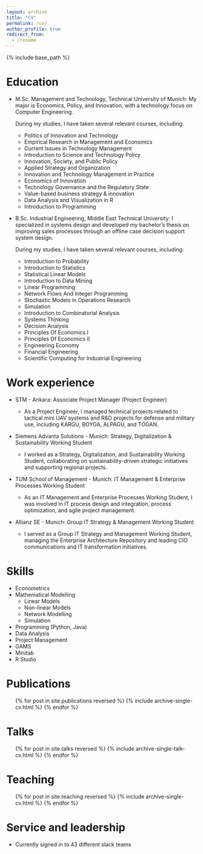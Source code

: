 ```yaml
---
layout: archive
title: "CV"
permalink: /cv/
author_profile: true
redirect_from:
  - /resume
---
```


{% include base_path %}

Education
======
* M.Sc. Management and Technology, Technical University of Munich: My major is Economics, Policy, and Innovation, with a technology focus on Computer Engineering.

  During my studies, I have taken several relevant courses, including:

  - Politics of Innovation and Technology
  - Empirical Research in Management and Economics
  - Current Issues in Technology Management
  - Introduction to Science and Technology Policy
  - Innovation, Society, and Public Policy
  - Applied Strategy and Organization
  - Innovation and Technology Management in Practice
  - Economics of Innovation
  - Technology Governance and the Regulatory State
  - Value-based business strategy & innovation
  - Data Analysis and Visualization in R
  - Introduction to Programming

* B.Sc. Industrial Engineering, Middle East Technical University: I specialized in systems design and developed my bachelor’s thesis on improving sales processes through an offline case decision support system design.

  During my studies, I have taken several relevant courses, including:

  - Introduction to Probability
  - Introduction to Statistics
  - Statistical Linear Models
  - Introduction to Data Mining
  - Linear Programming
  - Network Flows And Integer Programming
  - Stochastic Models in Operations Research
  - Simulation
  - Introduction to Combinatorial Analysis
  - Systems Thinking
  - Decision Analysis
  - Principles Of Economics I
  - Principles Of Economics II
  - Engineering Economy
  - Financial Engineering
  - Scientific Computing for Industrial Engineering


Work experience
======
* STM - Ankara: Associate Project Manager (Project Engineer)
  - As a Project Engineer, I managed technical projects related to tactical mini UAV systems and R&D projects for defense and military use, including KARGU, BOYGA, ALPAGU, and TOGAN.

* Siemens Advanta Solutions - Munich: Strategy, Digitalization & Sustainability Working Student
  - I worked as a Strategy, Digitalization, and Sustainability Working Student, collaborating on sustainability-driven strategic initiatives and supporting regional projects.

* TUM School of Management - Munich: IT Management & Enterprise Processes Working Student
  - As an IT Management and Enterprise Processes Working Student, I was involved in IT process design and integration, process optimization, and agile project management.

* Allianz SE - Munich: Group IT Strategy & Management Working Student
  - I served as a Group IT Strategy and Management Working Student, managing the Enterprise Architecture Repository and leading CIO communications and IT transformation initiatives.
  
Skills
======
* Econometrics
* Mathematical Modelling
  * Linear Models
  * Non-linear Models
  * Network Modelling
  * Simulation
* Programming (Python, Java)
* Data Analysis
* Project Management
* GAMS
* Minitab
* R Studio

Publications
======
  <ul>{% for post in site.publications reversed %}
    {% include archive-single-cv.html %}
  {% endfor %}</ul>
  
Talks
======
  <ul>{% for post in site.talks reversed %}
    {% include archive-single-talk-cv.html  %}
  {% endfor %}</ul>
  
Teaching
======
  <ul>{% for post in site.teaching reversed %}
    {% include archive-single-cv.html %}
  {% endfor %}</ul>
  
Service and leadership
======
* Currently signed in to 43 different slack teams

